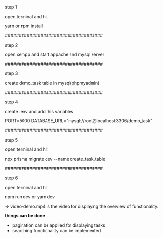 step 1

open terminal and hit 

yarn or npm install

####################################

step 2

open xempp and start appache and mysql server

####################################

step 3

create demo_task table in mysql(phpmyadmin)

####################################

step 4

create .env and add this variables

PORT=5000
DATABASE_URL="mysql://root@localhost:3306/demo_task"

####################################

step 5

open terminal and hit

npx prisma migrate dev --name create_task_table

####################################

step 6

open terminal and hit

npm run dev or yarn dev


=> video-demo.mp4 is the video for displaying the overview of functionality.

**********things can be done**********
- pagination can be applied for displaying tasks
- searching functionality can be implemented
